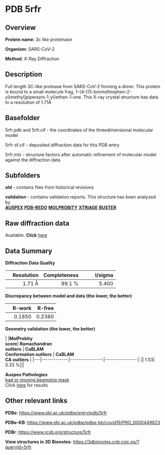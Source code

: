 # PDB 5rfr

## Overview

**Protein name**: 3c like proteinase

**Organism**: SARS-CoV-2

**Method**: X-Ray Diffraction

## Description

Full length 3C-like protease from SARS-CoV-2 forming a dimer. This protein is bound to a small molecule frag, 1-{4-[(5-bromothiophen-2-yl)methyl]piperazin-1-yl}ethan-1-one. This X-ray crystal structure has data to a resolution of 1.71Å

## Basefolder

5rfr.pdb and 5rfr.cif - the coordinates of the threedimensional molecular model

5rfr-sf.cif - deposited diffraction data for this PDB entry

5rfr.mtz - structure factors after automatic refinement of molecular model against the diffraction data

## Subfolders



**old** - contains files from historical revisions

**validation** - contains validation reports. This structure has been analyzed by <br>[**AUSPEX**](https://github.com/thorn-lab/coronavirus_structural_task_force/tree/master/pdb/3c_like_proteinase/SARS-CoV-2/5rfr/validation/auspex) [**PDB-REDO**](https://github.com/thorn-lab/coronavirus_structural_task_force/tree/master/pdb/3c_like_proteinase/SARS-CoV-2/5rfr/validation/pdb-redo) [**MOLPROBITY**](https://github.com/thorn-lab/coronavirus_structural_task_force/tree/master/pdb/3c_like_proteinase/SARS-CoV-2/5rfr/validation/molprobity) [**XTRIAGE**](https://github.com/thorn-lab/coronavirus_structural_task_force/blob/master/pdb/3c_like_proteinase/SARS-CoV-2/5rfr/validation/Xtriage_output.log) [**BUSTER**](https://www.globalphasing.com/buster/wiki/index.cgi?Covid19Pdb5RFR)  



## Raw diffraction data

Available. **Click** [here](https://zenodo.org/record/3731510) 

## Data Summary
**Diffraction Data Quality**

|   | Resolution | Completeness| I/sigma |
|---|-------------:|----------------:|--------------:|
|   |1.71 Å|99.1  %|<img width=50/>5.400|

**Discrepancy between model and data (the lower, the better)**

|   | **R-work**| **R-free**   
|---|-------------:|----------------:|           
||  0.1850|  0.2380|

**Geometry validation (the lower, the better)**

|   |**MolProbity<br>score**| **Ramachandran<br>outliers** | **CaBLAM<br>Conformation outliers** | **CaBLAM<br>CA outliers** |
|---|-------------:|----------------:|----------------:|
||  1.53|  0.33 %|||

**Auspex Pathologies**<br> [bad or missing beamstop mask](https://www.auspex.de/pathol/#2)<br>Click [here](https://github.com/thorn-lab/coronavirus_structural_task_force/blob/master/pdb/3c_like_proteinase/SARS-CoV-2/5rfr/validation/auspex/5rfr_auspex_comments.txt)  for results

 



## Other relevant links 
**PDBe**:  https://www.ebi.ac.uk/pdbe/entry/pdb/5rfr

**PDBe-KB**: https://www.ebi.ac.uk/pdbe/pdbe-kb/covid19/PRO_0000449623 
 
**PDBr**: https://www.rcsb.org/structure/5rfr 

**View structures in 3D Bionotes**: https://3dbionotes.cnb.csic.es/?queryId=5rfr

